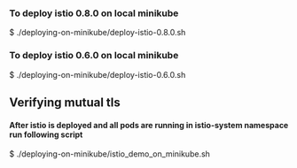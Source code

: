 
### To deploy istio 0.8.0 on local minikube
  $ ./deploying-on-minikube/deploy-istio-0.8.0.sh

 
### To deploy istio 0.6.0 on local minikube
  $ ./deploying-on-minikube/deploy-istio-0.6.0.sh


## Verifying mutual tls 
#### After istio is deployed and all pods are running in istio-system namespace run following script 
  $ ./deploying-on-minikube/istio_demo_on_minikube.sh 
